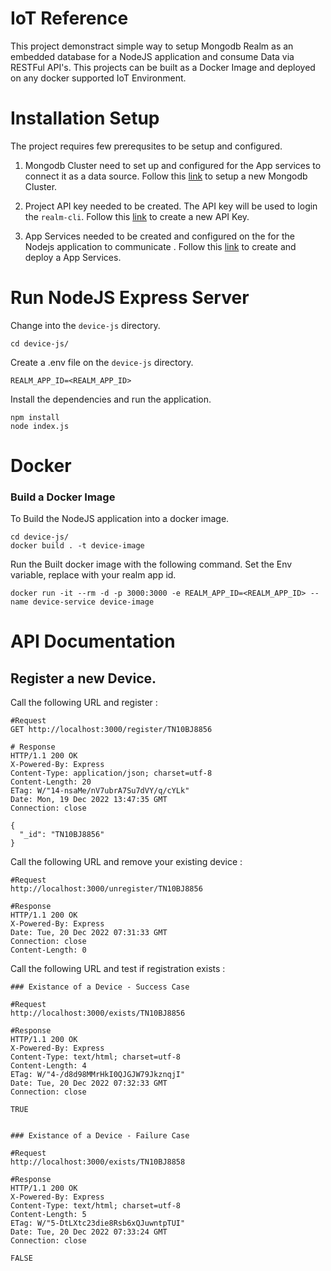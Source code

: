 
# IoT Reference 

This project demonstract simple way to setup Mongodb Realm as an embedded database for a NodeJS application and consume Data via RESTFul API's. This projects can be built as a Docker Image and deployed on any docker supported IoT Environment.

# Installation Setup
The project requires few prerequsites to be setup and configured. 

1. Mongodb Cluster need to set up and configured for the App services to connect it as a data source. Follow this [link](./MONGODB_CLUSTER.md) to setup a new Mongodb Cluster.

2. Project API key needed to be created. The API key will be used to login the `realm-cli`. Follow this [link](./API_KEY.md) to create a new API Key.

3. App Services needed to be created and configured on the for the Nodejs application to communicate . Follow this [link](./atlas-backend/README.md) to create and deploy a App Services.



# Run NodeJS Express Server

Change into the `device-js` directory.
```
cd device-js/
```

Create a .env file on the `device-js` directory.

```
REALM_APP_ID=<REALM_APP_ID>
```

Install the dependencies and run the application.

```
npm install
node index.js
```

# Docker 

### Build a Docker Image

To Build the NodeJS application into a docker image.

```
cd device-js/
docker build . -t device-image
```

Run the Built docker image with the following command. Set the Env variable, replace with your realm app id.
```
docker run -it --rm -d -p 3000:3000 -e REALM_APP_ID=<REALM_APP_ID> --name device-service device-image
```

# API Documentation

## Register a new Device.

Call the following URL and register <YOUR ID>:
```
#Request
GET http://localhost:3000/register/TN10BJ8856

# Response
HTTP/1.1 200 OK
X-Powered-By: Express
Content-Type: application/json; charset=utf-8
Content-Length: 20
ETag: W/"14-nsaMe/nV7ubrA7Su7dVY/q/cYLk"
Date: Mon, 19 Dec 2022 13:47:35 GMT
Connection: close

{
  "_id": "TN10BJ8856"
}
```

Call the following URL and remove your existing device <YOUR ID>:

```
#Request
http://localhost:3000/unregister/TN10BJ8856

#Response
HTTP/1.1 200 OK
X-Powered-By: Express
Date: Tue, 20 Dec 2022 07:31:33 GMT
Connection: close
Content-Length: 0
```

Call the following URL and test if registration exists <YOUR ID>:
```
### Existance of a Device - Success Case

#Request
http://localhost:3000/exists/TN10BJ8856

#Response
HTTP/1.1 200 OK
X-Powered-By: Express
Content-Type: text/html; charset=utf-8
Content-Length: 4
ETag: W/"4-/d8d98MMrHkI0QJGJW79JkznqjI"
Date: Tue, 20 Dec 2022 07:32:33 GMT
Connection: close

TRUE


### Existance of a Device - Failure Case

#Request
http://localhost:3000/exists/TN10BJ8858

#Response
HTTP/1.1 200 OK
X-Powered-By: Express
Content-Type: text/html; charset=utf-8
Content-Length: 5
ETag: W/"5-DtLXtc23die8Rsb6xQJuwntpTUI"
Date: Tue, 20 Dec 2022 07:33:24 GMT
Connection: close

FALSE
```
